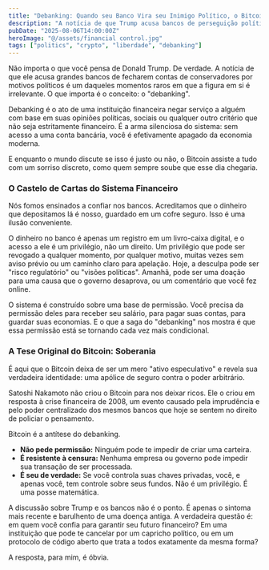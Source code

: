 ```yaml
---
title: "Debanking: Quando seu Banco Vira seu Inimigo Político, o Bitcoin Ri por Último"
description: "A notícia de que Trump acusa bancos de perseguição política não é sobre ele. É sobre você. E é o lembrete mais brutal da razão pela qual o Bitcoin existe."
pubDate: "2025-08-06T14:00:00Z"
heroImage: "@/assets/financial control.jpg"
tags: ["politics", "crypto", "liberdade", "debanking"]
---
```


Não importa o que você pensa de Donald Trump. De verdade. A notícia de que ele acusa grandes bancos de fecharem contas de conservadores por motivos políticos é um daqueles momentos raros em que a figura em si é irrelevante. O que importa é o conceito: o "debanking".

Debanking é o ato de uma instituição financeira negar serviço a alguém com base em suas opiniões políticas, sociais ou qualquer outro critério que não seja estritamente financeiro. É a arma silenciosa do sistema: sem acesso a uma conta bancária, você é efetivamente apagado da economia moderna.

E enquanto o mundo discute se isso é justo ou não, o Bitcoin assiste a tudo com um sorriso discreto, como quem sempre soube que esse dia chegaria.

### O Castelo de Cartas do Sistema Financeiro

Nós fomos ensinados a confiar nos bancos. Acreditamos que o dinheiro que depositamos lá é nosso, guardado em um cofre seguro. Isso é uma ilusão conveniente.

O dinheiro no banco é apenas um registro em um livro-caixa digital, e o acesso a ele é um privilégio, não um direito. Um privilégio que pode ser revogado a qualquer momento, por qualquer motivo, muitas vezes sem aviso prévio ou um caminho claro para apelação. Hoje, a desculpa pode ser "risco regulatório" ou "visões políticas". Amanhã, pode ser uma doação para uma causa que o governo desaprova, ou um comentário que você fez online.

O sistema é construído sobre uma base de permissão. Você precisa da permissão deles para receber seu salário, para pagar suas contas, para guardar suas economias. E o que a saga do "debanking" nos mostra é que essa permissão está se tornando cada vez mais condicional.

### A Tese Original do Bitcoin: Soberania

É aqui que o Bitcoin deixa de ser um mero "ativo especulativo" e revela sua verdadeira identidade: uma apólice de seguro contra o poder arbitrário.

Satoshi Nakamoto não criou o Bitcoin para nos deixar ricos. Ele o criou em resposta à crise financeira de 2008, um evento causado pela imprudência e pelo poder centralizado dos mesmos bancos que hoje se sentem no direito de policiar o pensamento.

Bitcoin é a antítese do debanking.
-   **Não pede permissão:** Ninguém pode te impedir de criar uma carteira.
-   **É resistente à censura:** Nenhuma empresa ou governo pode impedir sua transação de ser processada.
-   **É seu de verdade:** Se você controla suas chaves privadas, você, e apenas você, tem controle sobre seus fundos. Não é um privilégio. É uma posse matemática.

A discussão sobre Trump e os bancos não é o ponto. É apenas o sintoma mais recente e barulhento de uma doença antiga. A verdadeira questão é: em quem você confia para garantir seu futuro financeiro? Em uma instituição que pode te cancelar por um capricho político, ou em um protocolo de código aberto que trata a todos exatamente da mesma forma?

A resposta, para mim, é óbvia.